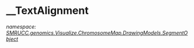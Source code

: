 ﻿# __TextAlignment
_namespace: [SMRUCC.genomics.Visualize.ChromosomeMap.DrawingModels.SegmentObject](./index.md)_






